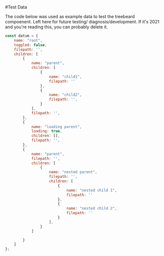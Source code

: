 #Test Data

The code below was used as example data to test the treebeard compoenent. Left here for future testing/
diagnosis/development. If it's 2021 and you're reading this, you can probably delete it.

```javascript 1.8
const datum = {
    name: "root",
    toggled: false,
    filepath: '',
    children: [
        {
            name: "parent",
            children: [
                {
                    name: "child1",
                    filepath: ''
                },
                {
                    name: "child2",
                    filepath: '',
                }
            ],
            filepath: '',
        },
        {
            name: "loading parent",
            loading: true,
            children: [],
            filepath: '',
        },
        {
            name: "parent",
            filepath: '',
            children: [
                {
                    name: "nested parent",
                    filepath: '',
                    children: [
                        {
                            name: "nested child 1",
                            filepath: ''
                        },
                        {
                            name: "nested child 2",
                            filepath: ''
                        }
                    ],
                }
            ]

        }
    ]
};
```